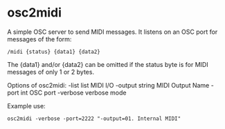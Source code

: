 # osc2midi

A simple OSC server to send MIDI messages.  It listens on an OSC port for messages of the form:

    /midi {status} {data1} {data2}
    
The {data1} and/or {data2} can be omitted if the status byte is for MIDI messages of only 1 or 2 bytes.

Options of osc2midi:
  -list
        list MIDI I/O
  -output string
        MIDI Output Name
  -port int
        OSC port
  -verbose
        verbose mode
        
Example use:

    osc2midi -verbose -port=2222 "-output=01. Internal MIDI"
